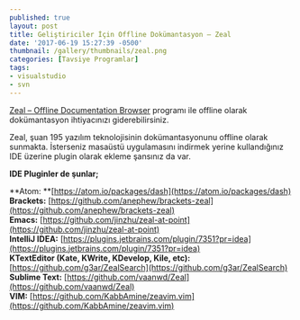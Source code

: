```yaml
---
published: true
layout: post
title: Geliştiriciler İçin Offline Dokümantasyon – Zeal
date: '2017-06-19 15:27:39 -0500'
thumbnail: /gallery/thumbnails/zeal.png
categories: [Tavsiye Programlar]
tags:
- visualstudio
- svn
---
```

[Zeal – Offline Documentation Browser](https://zealdocs.org/) programı ile offline olarak dokümantasyon ihtiyacınızı giderebilirsiniz.

Zeal, şuan 195 yazılım teknolojisinin dokümantasyonunu offline olarak sunmakta. İsterseniz masaüstü uygulamasını indirmek yerine kullandığınız IDE üzerine plugin olarak ekleme şansınız da var.
<!--more-->
**IDE Pluginler de şunlar;**

**Atom: **[https://atom.io/packages/dash](https://atom.io/packages/dash)  
**Brackets:** [https://github.com/anephew/brackets-zeal](https://github.com/anephew/brackets-zeal)  
**Emacs:** [https://github.com/jinzhu/zeal-at-point](https://github.com/jinzhu/zeal-at-point)  
**IntelliJ IDEA:** [https://plugins.jetbrains.com/plugin/7351?pr=idea](https://plugins.jetbrains.com/plugin/7351?pr=idea)  
**KTextEditor (Kate, KWrite, KDevelop, Kile, etc):** [https://github.com/g3ar/ZealSearch](https://github.com/g3ar/ZealSearch)  
**Sublime Text:** [https://github.com/vaanwd/Zeal](https://github.com/vaanwd/Zeal)  
**VIM:** [https://github.com/KabbAmine/zeavim.vim](https://github.com/KabbAmine/zeavim.vim)
